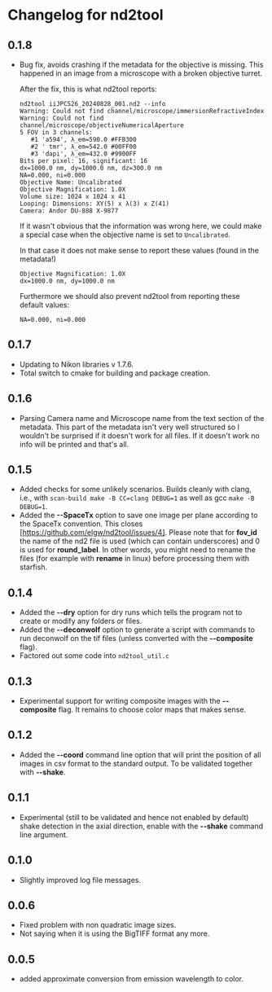 # Changelog for nd2tool

## 0.1.8

- Bug fix, avoids crashing if the metadata for the objective is
  missing. This happened in an image from a microscope with a broken
  objective turret.

  After the fix, this is what nd2tool reports:

  ```
  nd2tool iiJPC526_20240828_001.nd2 --info
  Warning: Could not find channel/microscope/immersionRefractiveIndex
  Warning: Could not find channel/microscope/objectiveNumericalAperture
  5 FOV in 3 channels:
     #1 'a594', λ_em=590.0 #FFB300
     #2 ' tmr', λ_em=542.0 #00FF00
     #3 'dapi', λ_em=432.0 #9900FF
  Bits per pixel: 16, significant: 16
  dx=1000.0 nm, dy=1000.0 nm, dz=300.0 nm
  NA=0.000, ni=0.000
  Objective Name: Uncalibrated
  Objective Magnification: 1.0X
  Volume size: 1024 x 1024 x 41
  Looping: Dimensions: XY(5) x λ(3) x Z(41)
  Camera: Andor DU-888 X-9877
  ```

  If it wasn't obvious that the information was wrong here, we could
  make a special case when the objective name is set to `Uncalibrated`.

  In that case it does not make sense to report these values (found in
  the metadata!)

  ```
  Objective Magnification: 1.0X
  dx=1000.0 nm, dy=1000.0 nm
  ```

  Furthermore we should also prevent nd2tool from reporting these
  default values:

  ```
  NA=0.000, ni=0.000
  ```


## 0.1.7
- Updating to Nikon libraries v 1.7.6.
- Total switch to cmake for building and package creation.

## 0.1.6
- Parsing Camera name and Microscope name from the text section of the
  metadata. This part of the metadata isn't very well structured so I
  wouldn't be surprised if it doesn't work for all files. If it
  doesn't work no info will be printed and that's all.

## 0.1.5
- Added checks for some unlikely scenarios. Builds cleanly with clang,
  i.e., with `scan-build make -B CC=clang DEBUG=1` as well as gcc
  `make -B DEBUG=1`.
- Added the **--SpaceTx** option to save one image per plane according
  to the SpaceTx convention. This closes
  [https://github.com/elgw/nd2tool/issues/4]. Please note that for
  **fov_id** the name of the nd2 file is used (which can contain
  underscores) and 0 is used for **round_label**. In other words, you
  might need to rename the files (for example with **rename** in
  linux) before processing them with starfish.


## 0.1.4
- Added the **--dry** option for dry runs which tells the program not
  to create or modify any folders or files.
- Added the **--deconwolf** option to generate a script with commands
  to run deconwolf on the tif files (unless converted with the
  **--composite** flag).
- Factored out some code into `nd2tool_util.c`

## 0.1.3
- Experimental support for writing composite images with the
   **--composite** flag. It remains to choose color maps that makes
   sense.

## 0.1.2
- Added the **--coord** command line option that will print the
  position of all images in csv format to the standard output. To be
  validated together with **--shake**.

## 0.1.1
- Experimental (still to be validated and hence not enabled by
  default) shake detection in the axial direction, enable with the
  **--shake** command line argument.

## 0.1.0
- Slightly improved log file messages.

## 0.0.6
- Fixed problem with non quadratic image sizes.
- Not saying when it is using the BigTIFF format any more.

## 0.0.5
- added approximate conversion from emission wavelength to color.
